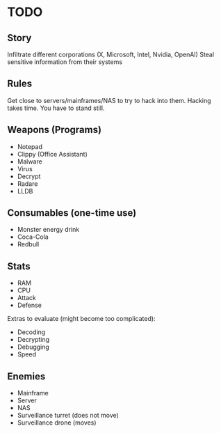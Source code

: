 TODO
====

Story
-----

Infiltrate different corporations (X, Microsoft, Intel, Nvidia, OpenAI)
Steal sensitive information from their systems

Rules
-----

Get close to servers/mainframes/NAS to try to hack into them.
Hacking takes time. You have to stand still.

Weapons (Programs)
------------------

* Notepad
* Clippy (Office Assistant)
* Malware
* Virus
* Decrypt
* Radare
* LLDB

Consumables (one-time use)
--------------------------

* Monster energy drink
* Coca-Cola
* Redbull

Stats
-----

* RAM
* CPU
* Attack
* Defense

Extras to evaluate (might become too complicated):

* Decoding
* Decrypting
* Debugging
* Speed

Enemies
-------

* Mainframe
* Server
* NAS
* Surveillance turret (does not move)
* Surveillance drone (moves)
